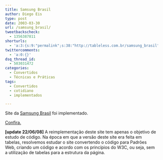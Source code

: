 ```yaml
---
title: Samsung Brasil
author: Diego Eis
type: post
date: 2003-03-30
url: /samsung_brasil/
tweetbackscheck:
  - 1356387811
shorturls:
  - 'a:3:{s:9:"permalink";s:38:"http://tableless.com.br/samsung_brasil";s:7:"tinyurl";s:26:"http://tinyurl.com/3un4xc5";s:4:"isgd";s:19:"http://is.gd/H3yngx";}'
twittercomments:
  - 'a:0:{}'
dsq_thread_id:
  - 503031472
categories:
  - Convertidos
  - Técnicas e Práticas
tags:
  - Convertidos
  - cotidiano
  - implementados

---
```

Site da [Samsung Brasil][1] foi implementado.
  
[Confira.][2]

**[update 22/06/08]** A reimplementação deste site tem apenas o objetivo de estudo de código. Na época em que a versão deste site era feita em tabelas, resolvemos estudar o site convertendo o código para Padrões Web, criando um código e acordo com os princípios do W3C, ou seja, sem a utilização de tabelas para a estrutura da página.

 [1]: http://www.samsung.com.br/
 [2]: http://tableless.com.br/convertidos/#samsung